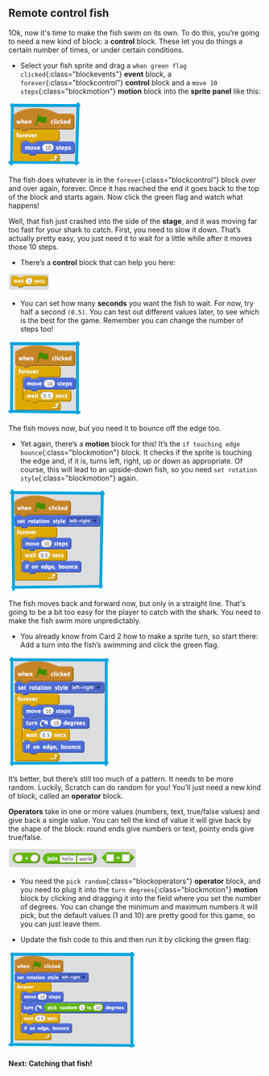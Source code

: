 ## Remote control fish

1Ok, now it's time to make the fish swim on its own. To do this, you’re going to need a new kind of block: a **control** block. These let you do things a certain number of times, or under certain conditions.

+ Select your fish sprite and drag a `when green flag clicked`{:class="blockevents"} **event** block, a `forever`{:class="blockcontrol"} **control** block and a `move 10 steps`{:class="blockmotion"} **motion** block into the **sprite panel** like this: 

![](images/fish1.png)

The fish does whatever is in the `forever`{:class="blockcontrol"} block over and over again, forever. Once it has reached the end it goes back to the top of the block and starts again. Now click the green flag and watch what happens!

Well, that fish just crashed into the side of the **stage**, and it was moving far too fast for your shark to catch. First, you need to slow it down. That’s actually pretty easy, you just need it to wait for a little while after it moves those 10 steps.

+ There’s a **control** block that can help you here: 

![](images/fish2.png)

+ You can set how many **seconds** you want the fish to wait. For now, try half a second `(0.5)`. You can test out different values later, to see which is the best for the game. Remember you can change the number of steps too! 

![](images/fish3.png)


The fish moves now, but you need it to bounce off the edge too. 

+ Yet again, there’s a **motion** block for this! It’s the `if touching edge bounce`{:class="blockmotion"} block. It checks if the sprite is touching the edge and, if it is, turns left, right, up or down as appropriate. Of course, this will lead to an upside-down fish, so you need `set rotation style`{:class="blockmotion"} again. 

![](images/fish4.png)


The fish moves back and forward now, but only in a straight line. That's going to be a bit too easy for the player to catch with the shark. You need to make the fish swim more unpredictably.

+ You already know from Card 2 how to make a sprite turn, so start there: Add a turn into the fish’s swimming and click the green flag. 

![](images/fish5.png)

It’s better, but there’s still too much of a pattern. It needs to be more random. Luckily, Scratch can do random for you! You’ll just need a new kind of block, called an **operator** block.

**Operators** take in one or more values (numbers, text, true/false values) and give back a single value. You can tell the kind of value it will give back by the shape of the block: round ends give numbers or text, pointy ends give true/false. 

![](images/fish6.png)

+ You need the `pick random`{:class="blockoperators"} **operator** block, and you need to plug it into the `turn degrees`{:class="blockmotion"} **motion** block by clicking and dragging it into the field where you set the number of degrees. You can change the minimum and maximum numbers it will pick, but the default values (1 and 10) are pretty good for this game, so you can just leave them.

+ Update the fish code to this and then run it by clicking the green flag: 

![](images/fish7.png)
 
#### Next: Catching that fish!

